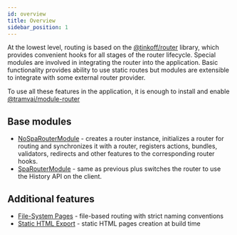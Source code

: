 ```yaml
---
id: overview
title: Overview
sidebar_position: 1
---
```


At the lowest level, routing is based on the [@tinkoff/router](references/libs/router.md) library, which provides convenient hooks for all stages of the router lifecycle. Special modules are involved in integrating the router into the application. Basic functionality provides ability to use static routes but modules are extensible to integrate with some external router provider.

To use all these features in the application, it is enough to install and enable [@tramvai/module-router](references/modules/router/base.md)

## Base modules

- [NoSpaRouterModule](references/modules/router/base.md) - creates a router instance, initializes a router for routing and synchronizes it with a router, registers actions, bundles, validators, redirects and other features to the corresponding router hooks.
- [SpaRouterModule](references/modules/router/base.md) - same as previous plus switches the router to use the History API on the client.

## Additional features

- [File-System Pages](features/routing/file-system-pages.md) - file-based routing with strict naming conventions
- [Static HTML Export](features/routing/static-html-export.md) - static HTML pages creation at build time
